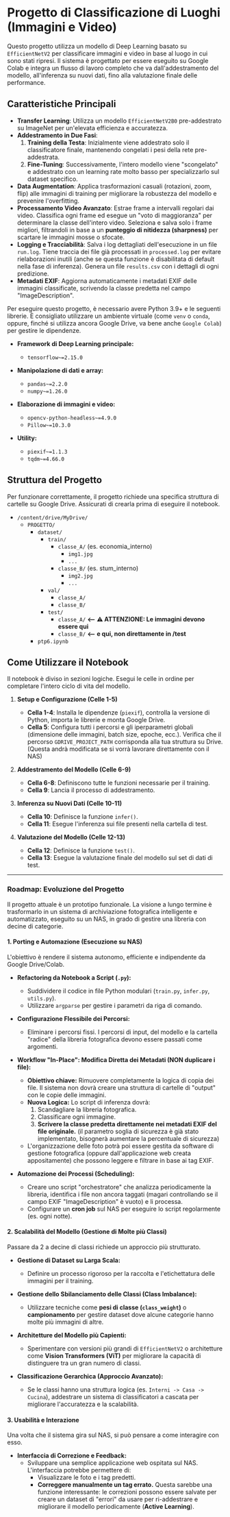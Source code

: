 # Progetto di Classificazione di Luoghi (Immagini e Video)

Questo progetto utilizza un modello di Deep Learning basato su `EfficientNetV2` per classificare immagini e video in base al luogo in cui sono stati ripresi. Il sistema è progettato per essere eseguito su Google Colab e integra un flusso di lavoro completo che va dall'addestramento del modello, all'inferenza su nuovi dati, fino alla valutazione finale delle performance.

## Caratteristiche Principali

-   **Transfer Learning**: Utilizza un modello `EfficientNetV2B0` pre-addestrato su ImageNet per un'elevata efficienza e accuratezza.
-   **Addestramento in Due Fasi**:
    1.  **Training della Testa**: Inizialmente viene addestrato solo il classificatore finale, mantenendo congelati i pesi della rete pre-addestrata.
    2.  **Fine-Tuning**: Successivamente, l'intero modello viene "scongelato" e addestrato con un learning rate molto basso per specializzarlo sul dataset specifico.
-   **Data Augmentation**: Applica trasformazioni casuali (rotazioni, zoom, flip) alle immagini di training per migliorare la robustezza del modello e prevenire l'overfitting.
-   **Processamento Video Avanzato**: Estrae frame a intervalli regolari dai video. Classifica ogni frame ed esegue un "voto di maggioranza" per determinare la classe dell'intero video. Seleziona e salva solo i frame migliori, filtrandoli in base a un **punteggio di nitidezza (sharpness)** per scartare le immagini mosse o sfocate.
-   **Logging e Tracciabilità**: Salva i log dettagliati dell'esecuzione in un file `run.log`. Tiene traccia dei file già processati in `processed.log` per evitare rielaborazioni inutili (anche se questa funzione è disabilitata di default nella fase di inferenza). Genera un file `results.csv` con i dettagli di ogni predizione.
-   **Metadati EXIF**: Aggiorna automaticamente i metadati EXIF delle immagini classificate, scrivendo la classe predetta nel campo "ImageDescription".


Per eseguire questo progetto, è necessario avere Python 3.9+ e le seguenti librerie. È consigliato utilizzare un ambiente virtuale (come `venv` o `conda`, oppure, finché si utilizza ancora Google Drive, va bene anche `Google Colab`) per gestire le dipendenze.

-   **Framework di Deep Learning principale:**
    -   `tensorflow~=2.15.0`

-   **Manipolazione di dati e array:**
    -   `pandas~=2.2.0`
    -   `numpy~=1.26.0`

-   **Elaborazione di immagini e video:**
    -   `opencv-python-headless~=4.9.0`
    -   `Pillow~=10.3.0`

-   **Utility:**
    -   `piexif~=1.1.3`
    -   `tqdm~=4.66.0`

## Struttura del Progetto

Per funzionare correttamente, il progetto richiede una specifica struttura di cartelle su Google Drive. Assicurati di crearla prima di eseguire il notebook.

-   `/content/drive/MyDrive/`
    -   `PROGETTO/`
        -   `dataset/`
            -   `train/`
                -   `classe_A/` (es. economia_interno)
                    -   `img1.jpg`
                    -   `...`
                -   `classe_B/` (es. stum_interno)
                    -   `img2.jpg`
                    -   `...`
            -   `val/`
                -   `classe_A/`
                -   `classe_B/`
            -   `test/`
                -   `classe_A/` **<-- ⚠️ ATTENZIONE: Le immagini devono essere qui**
                -   `classe_B/` **<-- e qui, non direttamente in /test**
        -   `ptp6.ipynb`


## Come Utilizzare il Notebook

Il notebook è diviso in sezioni logiche. Esegui le celle in ordine per completare l'intero ciclo di vita del modello.

1.  **Setup e Configurazione (Celle 1-5)**
    -   **Cella 1-4**: Installa le dipendenze (`piexif`), controlla la versione di Python, importa le librerie e monta Google Drive.
    -   **Cella 5**: Configura tutti i percorsi e gli iperparametri globali (dimensione delle immagini, batch size, epoche, ecc.). Verifica che il percorso `GDRIVE_PROJECT_PATH` corrisponda alla tua struttura su Drive. (Questa andrà modificata se si vorrà lavorare direttamente con il NAS)

2.  **Addestramento del Modello (Celle 6-9)**
    -   **Cella 6-8**: Definiscono tutte le funzioni necessarie per il training.
    -   **Cella 9**: Lancia il processo di addestramento.

3.  **Inferenza su Nuovi Dati (Celle 10-11)**
    -   **Cella 10**: Definisce la funzione `infer()`.
    -   **Cella 11**: Esegue l'inferenza sui file presenti nella cartella di test.

4.  **Valutazione del Modello (Celle 12-13)**
    -   **Cella 12**: Definisce la funzione `test()`.
    -   **Cella 13**: Esegue la valutazione finale del modello sul set di dati di test.


---

### Roadmap: Evoluzione del Progetto

Il progetto attuale è un prototipo funzionale. La visione a lungo termine è trasformarlo in un sistema di archiviazione fotografica intelligente e automatizzato, eseguito su un NAS, in grado di gestire una libreria con decine di categorie.

#### 1. Porting e Automazione (Esecuzione su NAS)

L'obiettivo è rendere il sistema autonomo, efficiente e indipendente da Google Drive/Colab.

-   **Refactoring da Notebook a Script (`.py`):**
    -   Suddividere il codice in file Python modulari (`train.py`, `infer.py`, `utils.py`).
    -   Utilizzare `argparse` per gestire i parametri da riga di comando.

-   **Configurazione Flessibile dei Percorsi:**
    -   Eliminare i percorsi fissi. I percorsi di input, del modello e la cartella "radice" della libreria fotografica devono essere passati come argomenti.

-   **Workflow "In-Place": Modifica Diretta dei Metadati (NON duplicare i file):**
    -   **Obiettivo chiave:** Rimuovere completamente la logica di copia dei file. Il sistema non dovrà creare una struttura di cartelle di "output" con le copie delle immagini.
    -   **Nuova Logica:** Lo script di inferenza dovrà:
        1.  Scandagliare la libreria fotografica.
        2.  Classificare ogni immagine.
        3.  **Scrivere la classe predetta direttamente nei metadati EXIF del file originale.** (il parametro soglia di sicurezza è già stato implementato, bisognerà aumentare la percentuale di sicurezza)
    - L'organizzazione delle foto potrà poi essere gestita da software di gestione fotografica (oppure dall'applicazione web creata appositamente) che possono leggere e filtrare in base ai tag EXIF.

-   **Automazione dei Processi (Scheduling):**
    -   Creare uno script "orchestratore" che analizza periodicamente la libreria, identifica i file non ancora taggati (magari controllando se il campo EXIF "ImageDescription" è vuoto) e li processa.
    -   Configurare un **cron job** sul NAS per eseguire lo script regolarmente (es. ogni notte).

#### 2. Scalabilità del Modello (Gestione di Molte più Classi)

Passare da 2 a decine di classi richiede un approccio più strutturato.

-   **Gestione di Dataset su Larga Scala:**
    -   Definire un processo rigoroso per la raccolta e l'etichettatura delle immagini per il training.

-   **Gestione dello Sbilanciamento delle Classi (Class Imbalance):**
    -   Utilizzare tecniche come **pesi di classe (`class_weight`)** o **campionamento** per gestire dataset dove alcune categorie hanno molte più immagini di altre.

-   **Architetture del Modello più Capienti:**
    -   Sperimentare con versioni più grandi di `EfficientNetV2` o architetture come **Vision Transformers (ViT)** per migliorare la capacità di distinguere tra un gran numero di classi.

-   **Classificazione Gerarchica (Approccio Avanzato):**
    -   Se le classi hanno una struttura logica (es. `Interni -> Casa -> Cucina`), addestrare un sistema di classificatori a cascata per migliorare l'accuratezza e la scalabilità.

#### 3. Usabilità e Interazione

Una volta che il sistema gira sul NAS, si può pensare a come interagire con esso.


-   **Interfaccia di Correzione e Feedback:**
    -   Sviluppare una semplice applicazione web ospitata sul NAS. L'interfaccia potrebbe permettere di:
        -   Visualizzare le foto e i tag predetti.
        -   **Correggere manualmente un tag errato.** Questa sarebbe una funzione interessante: le correzioni possono essere salvate per creare un dataset di "errori" da usare per ri-addestrare e migliorare il modello periodicamente (**Active Learning**).